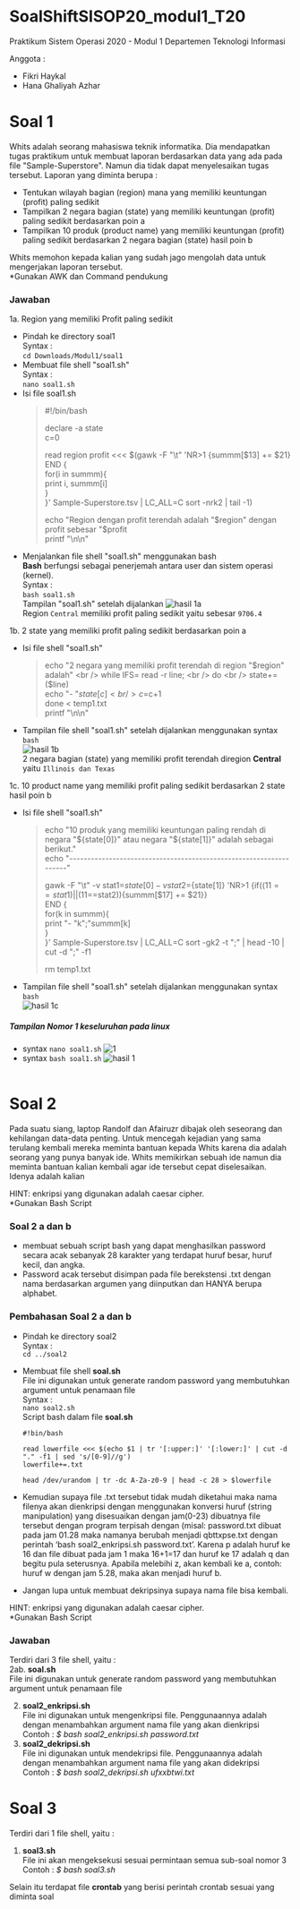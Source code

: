 # SoalShiftSISOP20_modul1_T20
Praktikum Sistem Operasi 2020 - Modul 1
Departemen Teknologi Informasi

Anggota :
- Fikri Haykal
- Hana Ghaliyah Azhar


# Soal 1
Whits adalah seorang mahasiswa teknik informatika. Dia mendapatkan tugas praktikum untuk membuat laporan berdasarkan data yang ada pada file "Sample-Superstore". Namun dia tidak dapat menyelesaikan tugas tersebut. Laporan yang diminta berupa : <br />
- Tentukan wilayah bagian (region) mana yang memiliki keuntungan (profit) paling sedikit <br />
- Tampilkan 2 negara bagian (state) yang memiliki keuntungan (profit) paling sedikit berdasarkan poin a <br />
- Tampilkan 10 produk (product name) yang memiliki keuntungan (profit) paling sedikit berdasarkan 2 negara bagian (state) hasil poin b <br />

Whits memohon kepada kalian yang sudah jago mengolah data untuk mengerjakan laporan tersebut. <br />
*Gunakan AWK dan Command pendukung <br />

### Jawaban
1a. Region yang memiliki Profit paling sedikit
- Pindah ke directory soal1 <br />
  Syntax : <br />
  `cd Downloads/Modul1/soal1`
- Membuat file shell "soal1.sh" <br />
  Syntax : <br />
  `nano soal1.sh` <br />
- Isi file soal1.sh
  > #!/bin/bash 
  >
  > declare -a state <br />
  > c=0
  >
  > read region profit <<< $(gawk -F "\t" 'NR>1 {summm[$13] += $21} <br />
  > END { <br />
  > for(i in summm){ <br />
  > print i, summm[i] <br />
  > } <br />
  > }' Sample-Superstore.tsv | LC_ALL=C sort -nrk2 | tail -1) <br />
  >
  > echo "Region dengan profit terendah adalah "$region" dengan profit sebesar "$profit <br />
  > printf "\n\n" <br />
- Menjalankan file shell "soal1.sh" menggunakan bash <br />
  <b>Bash</b> berfungsi sebagai penerjemah antara user dan sistem operasi (kernel). <br />
  Syntax : <br />
  `bash soal1.sh` <br />
  Tampilan "soal1.sh" setelah dijalankan
  ![hasil 1a](https://user-images.githubusercontent.com/26424136/75509861-9a71fd80-5a1b-11ea-9e4d-b74825f30c70.jpg) <br />
  Region `Central` memiliki profit paling sedikit yaitu sebesar `9706.4` <br />
 
 1b. 2 state yang memiliki profit paling sedikit berdasarkan poin a 
 - Isi file shell "soal1.sh" <br />
   > echo "2 negara yang memiliki profit terendah di region "$region" adalah" <br />
   > while IFS= read -r line; <br />
   > do <br />
   >   state+=($line) <br />
   >   echo "- "${state[c]} <br />
   >   c=$c+1 <br />
   > done < temp1.txt <br />
   > printf "\n\n" <br />
- Tampilan file shell "soal1.sh" setelah dijalankan menggunakan syntax `bash` <br />
  ![hasil 1b](https://user-images.githubusercontent.com/26424136/75510834-ccd12a00-5a1e-11ea-970a-b7578c9b7278.jpg) <br />
  2 negara bagian (state) yang memiliki profit terendah diregion <b>Central</b> yaitu `Illinois dan Texas` <br />
  
1c. 10 product name yang memiliki profit paling sedikit berdasarkan 2 state hasil poin b  
- Isi file shell "soal1.sh" <br />
  > echo "10 produk yang memiliki keuntungan paling rendah di negara "${state[0]}" atau negara "${state[1]}" adalah sebagai berikut." <br />
  > echo "-------------------------------------------------------------------" <br />
  >
  > gawk -F "\t" -v stat1=${state[0]} -v stat2=${state[1]} 'NR>1 {if(($11==stat1) || ($11==stat2)){summm[$17] += $21}} <br />
  > END { <br />
  >  for(k in summm){ <br />
  >    print "- "k";"summm[k] <br />
  >  } <br />
  > }' Sample-Superstore.tsv | LC_ALL=C sort -gk2 -t ";" | head -10 | cut -d ";" -f1 <br />
  >
  > rm temp1.txt <br />
- Tampilan file shell "soal1.sh" setelah dijalankan menggunakan syntax `bash` <br />
  ![hasil 1c](https://user-images.githubusercontent.com/26424136/75511699-88935900-5a21-11ea-9269-732599ed7ef6.jpg) <br />

##### Tampilan Nomor 1 keseluruhan pada linux
- syntax `nano soal1.sh`
![1](https://user-images.githubusercontent.com/26424136/75511932-61895700-5a22-11ea-9794-31a33282d23f.PNG)
- syntax `bash soal1.sh`
![hasil 1](https://user-images.githubusercontent.com/26424136/75511880-2c7d0480-5a22-11ea-9925-73001db56f57.PNG) 
<br /> <br />


# Soal 2
Pada suatu siang, laptop Randolf dan Afairuzr dibajak oleh seseorang dan kehilangan data-data penting. Untuk mencegah kejadian yang sama terulang kembali mereka meminta bantuan kepada Whits karena dia adalah seorang yang punya banyak ide. Whits memikirkan sebuah ide namun dia meminta bantuan kalian kembali agar ide tersebut cepat diselesaikan. Idenya adalah kalian <br />

HINT: enkripsi yang digunakan adalah caesar cipher. <br />
*Gunakan Bash Script <br />

### Soal 2 a dan b 
- membuat sebuah script bash yang dapat menghasilkan password secara acak sebanyak 28 karakter yang terdapat huruf besar, huruf kecil, dan angka. <br />
- Password acak tersebut disimpan pada file berekstensi .txt dengan nama berdasarkan argumen yang diinputkan dan HANYA berupa alphabet. <br />
### Pembahasan Soal 2 a dan b
- Pindah ke directory soal2 <br />
  Syntax : <br />
  `cd ../soal2` <br />
- Membuat file shell <b>soal.sh</b> <br />
  File ini digunakan untuk generate random password yang membutuhkan argument untuk penamaan file<br />
  Syntax : <br />
  `nano soal2.sh` <br />
  Script bash dalam file <b>soal.sh</b> <br />
  ```
  #!bin/bash
  
  read lowerfile <<< $(echo $1 | tr '[:upper:]' '[:lower:]' | cut -d "." -f1 | sed 's/[0-9]//g')
  lowerfile+=.txt

  head /dev/urandom | tr -dc A-Za-z0-9 | head -c 28 > $lowerfile
  ```

- Kemudian supaya file .txt tersebut tidak mudah diketahui maka nama filenya akan dienkripsi dengan menggunakan konversi huruf (string manipulation) yang disesuaikan dengan jam(0-23) dibuatnya file tersebut dengan program terpisah dengan (misal: password.txt dibuat pada jam 01.28 maka namanya berubah menjadi qbttxpse.txt dengan perintah ‘bash soal2_enkripsi.sh password.txt’. Karena p adalah huruf ke 16 dan file dibuat pada jam 1 maka 16+1=17 dan huruf ke 17 adalah q dan begitu pula seterusnya. Apabila melebihi z, akan kembali ke a, contoh: huruf w dengan jam 5.28, maka akan menjadi huruf b. <br />
- Jangan lupa untuk membuat dekripsinya supaya nama file bisa kembali. <br />

HINT: enkripsi yang digunakan adalah caesar cipher. <br />
*Gunakan Bash Script <br />

### Jawaban
Terdiri dari 3 file shell, yaitu : <br />
2ab. <b>soal.sh</b><br />
File ini digunakan untuk generate random password yang membutuhkan argument untuk penamaan file<br />

2. <b>soal2_enkripsi.sh</b><br />
   File ini digunakan untuk mengenkripsi file. Penggunaannya adalah dengan menambahkan argument nama file yang akan dienkripsi<br />
   Contoh : <i>$</b> bash soal2_enkripsi.sh password.txt</i>
3. <b>soal2_dekripsi.sh</b><br />
   File ini digunakan untuk mendekripsi file. Penggunaannya adalah dengan menambahkan argument nama file yang akan didekripsi<br />
   Contoh : <i>$</b> bash soal2_dekripsi.sh ufxxbtwi.txt</i>
   


# Soal 3
Terdiri dari 1 file shell, yaitu :
1. <b>soal3.sh</b><br />
   File ini akan mengeksekusi sesuai permintaan semua sub-soal nomor 3<br />
   Contoh : <i>$</b> bash soal3.sh</i>
   
Selain itu terdapat file <b>crontab</b> yang berisi perintah crontab sesuai yang diminta soal
